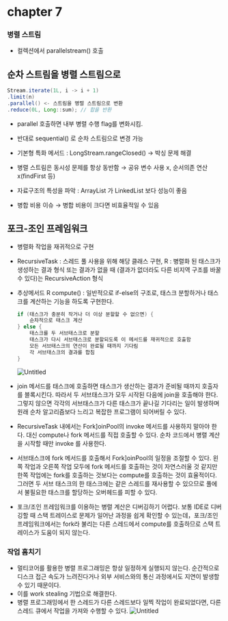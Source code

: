 # chapter 7

### 병렬 스트림

- 컬렉션에서 parallelstream() 호출

## 순차 스트림을 병렬 스트림으로

```java
Stream.iterate(1L, i -> i + 1)
.limit(n)
.parallel() <- 스트림을 병렬 스트림으로 변환
.reduce(0L, Long::sum); // 합을 반환
```

- parallel 호출하면 내부 병렬 수행 flag를 변화시킴.
- 반대로 sequential() 로 순차 스트림으로 변경 가능

- 기본형 특화 메서드 : LongStream.rangeClosed() → 박싱 문제 해결

- 병렬 스트림은 동시성 문제를 항상 동반함 → 공유 변수 사용 x, 순서의존 연산 x(findFirst 등)
- 자료구조의 특성을 파악 : ArrayList 가 LinkedList 보다 성능이 좋음
- 병합 비용 이슈 → 병합 비용이 크다면 비효율적일 수 있음

## 포크-조인 프레임워크

- 병렬화 작업을 재귀적으로 구현
- RecursiveTask<R> :  스레드 풀 사용을 위해 해당 클래스 구현, R : 병렬화 된 태스크가 생성하는 결과 형식 또는 결과가 없을 때 (결과가 없더라도 다른 비지역 구조를 바꿀 수 있다)는 RecursiveAction 형식
- 추상메서드 R compute() : 일반적으로 if-else의 구조로, 태스크 분할하거나 태스크를 계산하는 기능을 하도록 구현한다.
    
    ```java
    if (태스크가 충분히 작거나 더 이상 분할할 수 없으면) {
    	순차적으로 태스크 계산
    } else {
    	태스크를 두 서브태스크로 분할
    	태스크가 다시 서브태스크로 분할되도록 이 메서드를 재귀적으로 호출함
    	모든 서브태스크의 연산이 완료될 때까지 기다림
    	각 서브태스크의 결과를 합침
    }
    ```
    
    ![Untitled](https://prod-files-secure.s3.us-west-2.amazonaws.com/e7c8143b-5f04-48af-a9a0-44271e9f4882/96c203e8-0293-447d-9e66-ba258739248f/Untitled.png)
    
- join 메서드를 태스크에 호출하면 태스크가 생산하는 결과가 준비될 때까지 호출자를 블록시킨다. 따라서 두 서브태스크가 모두 시작된 다음에 join을 호출해야 한다. 그렇지 않으면 각각의 서브태스크가 다른 태스크가 끝나길 기다리는 일이 발생하며 원래 순차 알고리즘보다 느리고 복잡한 프로그램이 되어버릴 수 있다.
- RecursiveTask 내에서는 Fork]oinPool의 invoke 메서드를 사용하지 말아야 한다. 대신 compute나 fork 메서드를 직접 호출할 수 있다. 순차 코드에서 병렬 계산을 시작할 때만 invoke 를 사용한다.
- 서브태스크에 fork 메서드를 호출해서 Fork]oinPool의 일정을 조절할 수 있다. 왼쪽 작업과 오른쪽 작업 모두에 fork 메서드를 호출하는 것이 자연스러울 것 같지만 한쪽 작업에는 fork를 호출하는 것보다는 compute를 호출하는 것이 효율적이다. 그러면 두 서브 태스크의 한 태스크에는 같은 스레드를 재사용할 수 있으므로 풀에서 불필요한 태스크를 할당하는 오버헤드를 피할 수 있다.
- 포크/조인 프레임워크를 이용하는 병렬 계산은 디버깅하기 어렵다. 보통 IDE로 디버깅할 때 스택 트레이스로 문제가 일어난 과정을 쉽게 확인할 수 있는데，포크/조인 프레임워크에서는 fork라 불리는 다른 스레드에서 compute를 호출하므로 스택 트레이스가 도움이 되지 않는다.

### 작업 훔치기

- 멀티코어를 활용한 병렬 프로그래밍은 항상 일정하게 실행되지 않는다. 순간적으로 디스크 접근 속도가 느려진다거나 외부 서비스와의 통신 과정에서도 지연이 발생할 수 있기 때문이다.
- 이를 work stealing 기법으로 해결한다.
- 병렬 프로그래밍에서 한 스레드가 다른 스레드보다 일찍 작업이 완료되었다면, 다른 스레드 큐에서 작업을 가져와 수행할 수 있다.
  ![Untitled](https://prod-files-secure.s3.us-west-2.amazonaws.com/e7c8143b-5f04-48af-a9a0-44271e9f4882/cc5528b1-de2e-4e18-976c-fb0f30dc6a17/Untitled.png)
  
